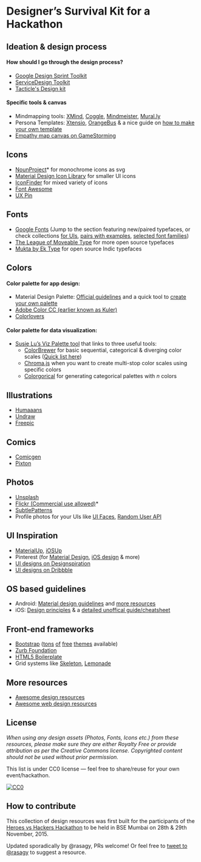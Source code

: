 # Designer’s Survival Kit for a Hackathon


## Ideation & design process
#### How should I go through the design process?
* [Google Design Sprint Toolkit](https://designsprintkit.withgoogle.com/)
* [ServiceDesign Toolkit](www.servicedesigntoolkit.org)
* [Tacticle's Design kit](http://www.tactiledesignkit.com/)

#### Specific tools & canvas
* Mindmapping tools: [XMind](http://www.xmind.net/), [Coggle](https://coggle.it/), [Mindmeister](https://www.mindmeister.com/), [Mural.ly](https://mural.ly/)
* Persona Templates: [Xtensio](http://xtensio.com/user-persona/), [OrangeBus](http://wireframes.linowski.ca/2011/03/persona-template/) & a nice guide on [how to make your own template](http://www.ux-lady.com/diy-user-personas/)
* [Empathy map canvas on GameStorming](http://gamestorming.com/empathy-map-canvas-006/)

## Icons
* [NounProject](https://thenounproject.com/)* for monochrome icons as svg
* [Material Design Icon Library](https://www.google.com/design/icons/) for smaller UI icons
* [IconFinder](https://www.iconfinder.com/) for mixed variety of icons
* [Font Awesome](https://fontawesome.com/icons)
* [UX Pin](https://www.uxpin.com/uxpin-icon-set.html)

## Fonts
* [Google Fonts](https://www.google.com/fonts) (Jump to the section featuring new/paired typefaces, or check collections [for UIs](http://sachagreif.com/more-google-webfonts-that-dont-suck/), [pairs with examples](http://hellohappy.org/beautiful-web-type/), [selected font families](http://somadesign.ca/demos/better-google-fonts/)) 
* [The League of Moveable Type](https://www.theleagueofmoveabletype.com/) for more open source typefaces
* [Mukta by Ek Type](https://fonts.google.com/?query=mukta) for open source Indic typefaces

## Colors
#### Color palette for app design:
* Material Design Palette: [Official guidelines](https://www.google.com/design/spec/resources/color-palettes.html) and a quick tool to [create your own palette](https://www.materialpalette.com/)
* [Adobe Color CC (earlier known as Kuler)](https://color.adobe.com/explore/newest/)
* [Colorlovers](http://www.colourlovers.com/palettes)

#### Color palette for data visualization:
* [Susie Lu’s Viz Palette tool](https://projects.susielu.com/viz-palette) that links to three useful tools:
  * [ColorBrewer](http://colorbrewer2.org/) for basic sequential, categorical & diverging color scales ([Quick list here](https://bl.ocks.org/emeeks/8cdec64ed6daf955830fa723252a4ab3))
  * [Chroma.js](https://gka.github.io/palettes) when you want to create multi-stop color scales using specific colors
  * [Colorgorical](http://vrl.cs.brown.edu/color) for generating categorical palettes with _n_ colors

## Illustrations
* [Humaaans](https://www.humaaans.com/)
* [Undraw](https://undraw.co/)
* [Freepic](https://www.freepik.com/home)

## Comics
* [Comicgen](https://gramener.com/comicgen/)
* [Pixton](https://www.pixton.com/)

## Photos
* [Unsplash](https://unsplash.com/)
* [Flickr (Commercial use allowed)](https://www.flickr.com/search/?text=&license=4%2C5%2C6%2C9%2C10)*
* [SubtlePatterns](http://subtlepatterns.com/)
* Profile photos for your UIs like [UI Faces](http://uifaces.com/), [Random User API](https://randomuser.me/)

## UI Inspiration
* [MaterialUp](http://www.materialup.com/), [iOSUp](http://www.ios.uplabs.io/)
* Pinterest (for [Material Design](https://www.pinterest.com/search/pins/?q=material+design+app), [iOS design](https://www.pinterest.com/search/pins/?q=ios%20design) & more)
* [UI designs on Designspiration](http://designspiration.net/search/saves/?q=ui)
* [UI designs on Dribbble](https://dribbble.com/search?q=UI)

## OS based guidelines
* Android: [Material design guidelines](https://material.io/design/) and [more resources](https://design.google.com/resources/)
* iOS: [Design principles](https://developer.apple.com/design/human-interface-guidelines/) & a [detailed unoffical guide/cheatsheet](http://iosdesign.ivomynttinen.com/)

## Front-end frameworks
* [Bootstrap](http://getbootstrap.com/) ([tons](http://startbootstrap.com/) [of](http://www.bootstrapzero.com/) [free](https://shapebootstrap.net/free-templates) [themes](https://themewagon.com/themes/) available)
* [Zurb Foundation](http://foundation.zurb.com/)
* [HTML5 Boilerplate](https://html5boilerplate.com/)
* Grid systems like [Skeleton](http://getskeleton.com/), [Lemonade](http://lemonade.im/)

## More resources
* [Awesome design resources](https://github.com/gztchan/awesome-design)
* [Awesome web design resources](https://github.com/nicolesaidy/awesome-web-design)

## License
_When using any design assets (Photos, Fonts, Icons etc.) from these resources, please make sure they are either Royalty Free or provide attribution as per the Creative Commons license. Copyrighted content should not be used without prior permission._

This list is under CC0 license — feel free to share/reuse for your own event/hackathon.

[![CC0](http://mirrors.creativecommons.org/presskit/buttons/88x31/svg/cc-zero.svg)](https://creativecommons.org/publicdomain/zero/1.0/)

## How to contribute
This collection of design resources was first built for the participants of the [Heroes vs Hackers Hackathon](http://heroesvshackers.com/) to be held in BSE Mumbai on 28th & 29th November, 2015.

Updated sporadically by @rasagy, PRs welcome! Or feel free to [tweet to @rasagy](https://twitter.com/rasagy) to suggest a resource.
